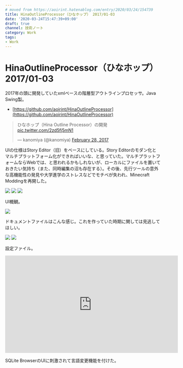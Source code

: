 ```yaml
---
# moved from https://aoirint.hatenablog.com/entry/2020/03/24/154739
title: HinaOutlineProcessor（ひなホップ） 2017/01-03
date: '2020-03-24T15:47:39+09:00'
draft: true
channel: 技術ノート
category: Work
tags:
- Work
---
```

# HinaOutlineProcessor（ひなホップ） 2017/01-03

2017年の頭に開発していたxmlベースの階層型アウトラインプロセッサ。Java Swing製。

- [https://github.com/aoirint/HinaOutlineProcessor](https://github.com/aoirint/HinaOutlineProcessor)

<blockquote class="twitter-tweet"><p lang="ja" dir="ltr">ひなホップ（Hina Outline Processor）の開発 <a href="https://t.co/2zd5fj5mN1">pic.twitter.com/2zd5fj5mN1</a></p>&mdash; kanomiya (@kanomiya) <a href="https://twitter.com/kanomiya/status/836616749252390912?ref_src=twsrc%5Etfw">February 28, 2017</a></blockquote>

UIの仕様はStory Editor（旧）をベースにしている。Story Editorのモダン化とマルチプラットフォーム化ができればいいな、と思っていた。マルチプラットフォームならWebでは、と思われるかもしれないが、ローカルにファイルを置いておきたい気持ち（また、同時編集の沼も存在する）。その後、先行ツールの意外な高機能性の発見や大学進学のストレスなどでモチベが失われ、Minecraft Moddingを再開した。

![](images/20200324150508.jpg)
![](images/20200324150504.jpg)
![](images/20200324150506.jpg)

UI概観。

![](images/20200324150455.jpg)

ドキュメントファイルはこんな感じ。これを作っていた時期に関しては見逃してほしい。

![](images/20200324150459.jpg)
![](images/20200324150501.jpg)

設定ファイル。

<iframe width="560" height="315" src="https://www.youtube.com/embed/WE1oR2c4lQs" title="YouTube video player" frameborder="0" allow="accelerometer; autoplay; clipboard-write; encrypted-media; gyroscope; picture-in-picture" allowfullscreen></iframe>

SQLite BrowserのUIに刺激されて言語変更機能を付けた。
